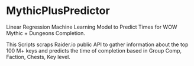# MythicPlusPredictor
Linear Regression Machine Learning Model to Predict Times for WOW Mythic + Dungeons Completion.

This Scripts scraps Raider.io public API to gather information about the top 100 M+ keys and predicts the time of completion based in Group Comp, Faction, Chests, Key level.
